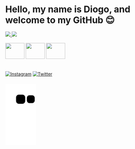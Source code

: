 # Hello, my name is Diogo, and welcome to my GitHub 😊

<div align="">
  <a href="https://github.com/catimbau">
    <img height="145em" src="https://github-readme-stats.vercel.app/api?username=catimbau&count_private=true&include_all_commits=true&show_icons=true&theme=dracula&hide_border=false&show_owner=true"/>
    <img height="145em" src="https://github-readme-stats.vercel.app/api/top-langs/?username=catimbau&theme=dracula&hide_border=false&&layout=compact"/>
  </a>
</div>

<div style="display: inline_block"><br>
  
  <img align="center" height="50" width="60" src="https://cdn.jsdelivr.net/gh/devicons/devicon/icons/python/python-original.svg" />
          
  <img align="center" height="50" width="60" src="https://cdn.jsdelivr.net/gh/devicons/devicon/icons/mysql/mysql-original-wordmark.svg" />
   
  <img align="center" height="50" width="60" src="https://cdn.jsdelivr.net/gh/devicons/devicon/icons/linux/linux-original.svg" />

</div>

#

[![Instagram](https://img.shields.io/badge/Instagram-E4405F?style=for-the-badge&logo=instagram&logoColor=white)](https://www.instagram.com/catim4eva/)
[![Twitter](https://img.shields.io/badge/Twitter-1DA1F2?style=for-the-badge&logo=twitter&logoColor=white)](https://twitter.com/DiogoAn55659475)


###

 ![Snake animation](https://github.com/catimbau/catimbau/blob/output/github-contribution-grid-snake.svg)
